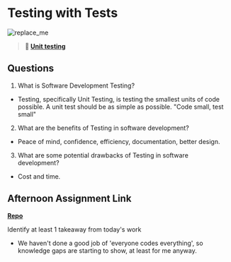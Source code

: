 # Testing with Tests

![replace_me](https://codeworks.blob.core.windows.net/public/assets/img/illustrations/placeholder.svg)

> **📖 [Unit testing](https://codeworksacademy.com/fs-student-guide/resources/wk8-9/03-Unit-Testing)**

## Questions

1. What is Software Development Testing?

- Testing, specifically Unit Testing, is testing the smallest units of code possible. A unit test should be as simple as possible. "Code small, test small"

2. What are the benefits of Testing in software development?

- Peace of mind, confidence, efficiency, documentation, better design.

3. What are some potential drawbacks of Testing in software development?

- Cost and time.

## Afternoon Assignment Link

**[Repo](https://github.com/josuehdz0/tempo)**

Identify at least 1 takeaway from today's work

- We haven't done a good job of 'everyone codes everything', so knowledge gaps are starting to show, at least for me anyway.
